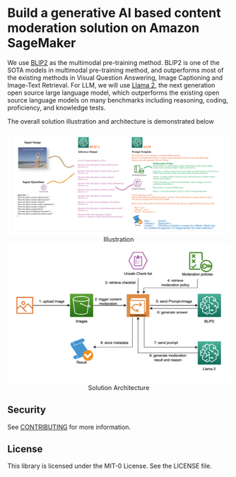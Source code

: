 # Build a generative AI based content moderation solution on Amazon SageMaker

We use [BLIP2](https://arxiv.org/abs/2301.12597) as the multimodal pre-training method. BLIP2 is one of the SOTA models in multimodal pre-training method, and outperforms most of the existing methods in Visual Question Answering, Image Captioning and Image-Text Retrieval. For LLM, we will use [Llama 2](https://ai.meta.com/llama/), the next generation open source large language model, which outperforms the existing open source language models on many benchmarks including reasoning, coding, proficiency, and knowledge tests.

The overall solution illustration and architecture is demonstrated below

<div align="center">
    <img width=600 src="images/illustrationCM.png" /><figcaption>Illustration</figcaption>
</div>



<div align="center">
    <img width=600 src="images/architecture.png" /><figcaption>Solution Architecture</figcaption>
</div>



## Security

See [CONTRIBUTING](CONTRIBUTING.md#security-issue-notifications) for more information.

## License

This library is licensed under the MIT-0 License. See the LICENSE file.

    